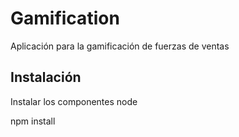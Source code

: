 # Gamification
Aplicación para la gamificación de fuerzas de ventas

## Instalación

Instalar los componentes node

npm install